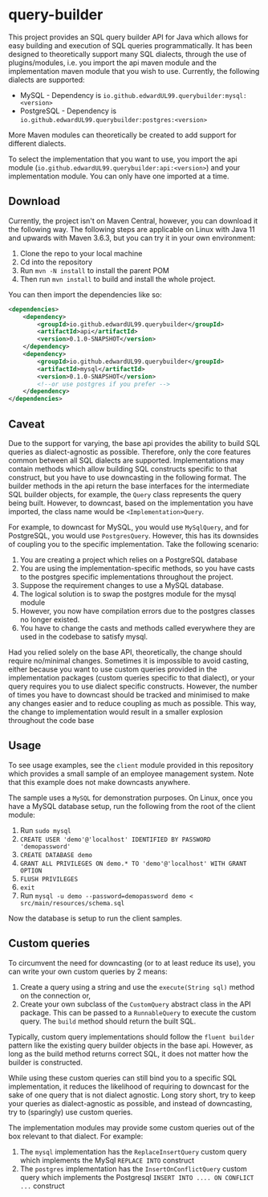 query-builder
==
This project provides an SQL query builder API for Java which allows for easy building
and execution of SQL queries programmatically. It has been designed to theoretically support many
SQL dialects, through the use of plugins/modules, i.e. you import the api maven module and the implementation
maven module that you wish to use. Currently, the following dialects are supported:
- MySQL - Dependency is `io.github.edwardUL99.querybuilder:mysql:<version>`
- PostgreSQL - Dependency is `io.github.edwardUL99.querybuilder:postgres:<version>`

More Maven modules can theoretically be created to add support for different dialects.

To select the implementation that you want to use, you import the api module (`io.github.edwardUL99.querybuilder:api:<version>`)
and your implementation module. You can only have one imported at a time.

## Download
Currently, the project isn't on Maven Central, however, you can download it the following way. The following
steps are applicable on Linux with Java 11 and upwards with Maven 3.6.3, but you can try it in your own environment:
1. Clone the repo to your local machine
2. Cd into the repository
3. Run `mvn -N install` to install the parent POM
4. Then run `mvn install` to build and install the whole project.

You can then import the dependencies like so:
```xml
<dependencies>
    <dependency>
        <groupId>io.github.edwardUL99.querybuilder</groupId>
        <artifactId>api</artifactId>
        <version>0.1.0-SNAPSHOT</version>
    </dependency>
    <dependency>
        <groupId>io.github.edwardUL99.querybuilder</groupId>
        <artifactId>mysql</artifactId>
        <version>0.1.0-SNAPSHOT</version>
        <!--or use postgres if you prefer -->
    </dependency>
</dependencies>
```

## Caveat
Due to the support for varying, the base api provides the ability to build SQL queries as dialect-agnostic as possible.
Therefore, only the core features common between all SQL dialects are supported. Implementations may contain methods which
allow building SQL constructs specific to that construct, but you have to use downcasting in the following format. The
builder methods in the api return the base interfaces for the intermediate SQL builder objects, for example,
the `Query` class represents the query being built. However, to downcast, based on the implementation you have imported,
the class name would be `<Implementation>Query`.

For example, to downcast for MySQL, you would use `MySqlQuery`, and for PostgreSQL, you would use
`PostgresQuery`. However, this has its downsides of coupling you to the specific implementation. Take the following scenario:
1. You are creating a project which relies on a PostgreSQL database
2. You are using the implementation-specific methods, so you have casts to the postgres specific
implementations throughout the project.
3. Suppose the requirement changes to use a MySQL database. 
4. The logical solution is to swap the postgres module for the mysql module
5. However, you now have compilation errors due to the postgres classes no longer existed.
6. You have to change the casts and methods called everywhere they are used in the codebase to satisfy mysql.

Had you relied solely on the base API, theoretically, the change should require no/minimal changes. Sometimes it is impossible
to avoid casting, either because you want to use custom queries provided in the implementation packages (custom queries specific to that
dialect), or your query requires you to use dialect specific constructs. However, the number of times you have to downcast
should be tracked and minimised to make any changes easier and to reduce coupling as much as possible. This way, the change
to implementation would result in a smaller explosion throughout the code base

## Usage
To see usage examples, see the `client` module provided in this repository which provides a small sample
of an employee management system. Note that this example does not make downcasts anywhere.

The sample uses a `MySQL` for demonstration purposes. On Linux, once you have a MySQL database setup, run the following from the root of the client module:
1. Run `sudo mysql`
2. `CREATE USER 'demo'@'localhost' IDENTIFIED BY PASSWORD 'demopassword'`
3. `CREATE DATABASE demo`
4. `GRANT ALL PRIVILEGES ON demo.* TO 'demo'@'localhost' WITH GRANT OPTION`
5. `FLUSH PRIVILEGES`
6. `exit`
7. Run `mysql -u demo --password=demopassword demo < src/main/resources/schema.sql`

Now the database is setup to run the client samples.

## Custom queries
To circumvent the need for downcasting (or to at least reduce its use), you can write your own custom queries by 2 means:
1. Create a query using a string and use the `execute(String sql)` method on the connection or,
2. Create your own subclass of the `CustomQuery` abstract class in the API package. This can be passed to a `RunnableQuery` to execute the custom query. 
The `build` method should return the built SQL.

Typically, custom query implementations should follow the `fluent builder` pattern like the existing query builder objects
in the base api. However, as long as the build method returns correct SQL, it does not matter how the builder is constructed.

While using these custom queries can still bind you to a specific SQL implementation, it reduces the likelihood of requiring
to downcast for the sake of one query that is not dialect agnostic. Long story short, try to keep your
queries as dialect-agnostic as possible, and instead of downcasting, try to (sparingly) use custom queries.

The implementation modules may provide some custom queries out of the box relevant to that dialect. For example:
1. The `mysql` implementation has the `ReplaceInsertQuery` custom query which implements the MySql
`REPLACE INTO` construct
2. The `postgres` implementation has the `InsertOnConflictQuery` custom query which implements the Postgresql
`INSERT INTO .... ON CONFLICT ...` construct